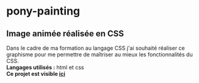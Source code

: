 # pony-painting

## Image animée réalisée en CSS

Dans le cadre de ma formation au langage CSS j'ai souhaité réaliser ce graphisme pour me permettre de maîtriser au mieux les fonctionnalités du CSS.<br>
<b>Langages utilisés :</b> html et css <br>
<b>Ce projet est visible [ici](https://pony-painting.web.app/)

